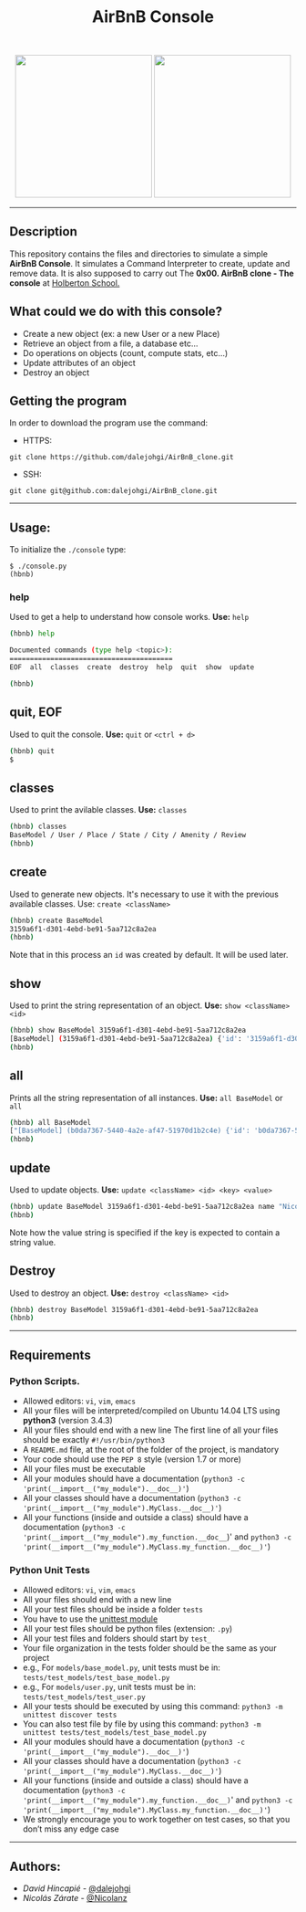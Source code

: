<h1 align = "center">AirBnB Console</h1><br>
<p align="center">
    <img width="240" height="250" src="https://press.airbnb.com/wp-content/uploads/sites/4/2017/01/airbnb_vertical_lockup_web.png?fit=2096,1048g">
    <img width="240" height="250" src="https://encrypted-tbn0.gstatic.com/images?q=tbn%3AANd9GcTgv04Mtf6e2FIKr-NZ6DT4bCukasPbhiPV0A&usqp=CAU">
</p>

------------


## Description

This repository contains the files and directories to simulate a simple **AirBnB Console**. It simulates a Command Interpreter to create, update and remove data.
It is also supposed to carry out The **0x00. AirBnB clone - The console** at [Holberton School.](https://www.holbertonschool.com "Holberton School.")

## What could we do with this console?

* Create a new object (ex: a new User or a new Place)
* Retrieve an object from a file, a database etc…
* Do operations on objects (count, compute stats, etc…)
* Update attributes of an object
* Destroy an object

## Getting the program

In order to download the program use the command:

- HTTPS:
```
git clone https://github.com/dalejohgi/AirBnB_clone.git
```

- SSH:
```
git clone git@github.com:dalejohgi/AirBnB_clone.git
```

------------

## Usage:

To initialize the `./console` type:
```
$ ./console.py 
(hbnb) 
```

### help
Used to get a help to understand how console works. **Use:** `help`
```bash
(hbnb) help

Documented commands (type help <topic>):
========================================
EOF  all  classes  create  destroy  help  quit  show  update

(hbnb)
```

## quit, EOF
Used to quit the console. **Use:** `quit` or `<ctrl + d>`
```bash
(hbnb) quit
$
```
## classes
Used to print the avilable classes. **Use:** `classes`
```bash
(hbnb) classes
BaseModel / User / Place / State / City / Amenity / Review
(hbnb)
```


## create
Used to generate new objects. It's necessary to use it with the previous available classes. Use: `create <className>`
```bash
(hbnb) create BaseModel
3159a6f1-d301-4ebd-be91-5aa712c8a2ea
(hbnb) 
```
Note that in this process an `id` was created by default. It will be used later.

## show
Used to print the string representation of an object. **Use:** `show <className> <id>`
```bash
(hbnb) show BaseModel 3159a6f1-d301-4ebd-be91-5aa712c8a2ea
[BaseModel] (3159a6f1-d301-4ebd-be91-5aa712c8a2ea) {'id': '3159a6f1-d301-4ebd-be91-5aa712c8a2ea', 'updated_at': datetime.datetime(2020, 7, 1, 16, 39, 10, 792620), 'created_at': datetime.datetime(2020, 7, 1, 16, 39, 10, 782799)}
(hbnb) 
```

## all
Prints all the string representation of all instances. **Use:** `all BaseModel` or `all`
```bash
(hbnb) all BaseModel
["[BaseModel] (b0da7367-5440-4a2e-af47-51970d1b2c4e) {'id': 'b0da7367-5440-4a2e-af47-51970d1b2c4e', 'updated_at': datetime.datetime(2020, 6, 30, 22, 43, 34, 252295), 'created_at': datetime.datetime(2020, 6, 30, 22, 43, 34, 251154)}", "[Place] (b523e341-cce4-4782-a0da-6ad44e47f502) {'id': 'b523e341-cce4-4782-a0da-6ad44e47f502', 'created_at': datetime.datetime(2020, 6, 30, 20, 15, 59, 323067), 'number_rooms': 15, 'updated_at': datetime.datetime(2020, 6, 30, 20, 15, 59, 325976)}", "[BaseModel] (3159a6f1-d301-4ebd-be91-5aa712c8a2ea) {'id': '3159a6f1-d301-4ebd-be91-5aa712c8a2ea', 'updated_at': datetime.datetime(2020, 7, 1, 16, 39, 10, 792620), 'created_at': datetime.datetime(2020, 7, 1, 16, 39, 10, 782799)}"]
(hbnb) 

```

## update
Used to update objects. **Use:** `update <className> <id> <key> <value>`
```bash
(hbnb) update BaseModel 3159a6f1-d301-4ebd-be91-5aa712c8a2ea name "Nicolas"
(hbnb) 
```
Note how the value string is specified if the key is expected to contain a string value.

## Destroy
Used to destroy an object. **Use:** `destroy <className> <id>`
```bash
(hbnb) destroy BaseModel 3159a6f1-d301-4ebd-be91-5aa712c8a2ea
(hbnb) 
```


------------

## Requirements

### Python Scripts.

- Allowed editors: `vi`, `vim`, `emacs`
- All your files will be interpreted/compiled on Ubuntu 14.04 LTS using **python3** (version 3.4.3)
- All your files should end with a new line
The first line of all your files should be exactly `#!/usr/bin/python3`
- A `README.md` file, at the root of the folder of the project, is mandatory
- Your code should use the `PEP 8` style (version 1.7 or more)
- All your files must be executable
- All your modules should have a documentation (`python3 -c 'print(__import__("my_module").__doc__)'`)
- All your classes should have a documentation (`python3 -c 'print(__import__("my_module").MyClass.__doc__)'`)
- All your functions (inside and outside a class) should have a documentation (`python3 -c 'print(__import__("my_module").my_function.__doc__`)' and `python3 -c 'print(__import__("my_module").MyClass.my_function.__doc__)'`)


### Python Unit Tests
- Allowed editors: `vi`, `vim`, `emacs`
- All your files should end with a new line
- All your test files should be inside a folder `tests`
- You have to use the [unittest module](https://docs.python.org/3.4/library/unittest.html#module-unittest "unittest module.")
- All your test files should be python files (extension: `.py`)
- All your test files and folders should start by `test_`
- Your file organization in the tests folder should be the same as your project
- e.g., For `models/base_model.py`, unit tests must be in: `tests/test_models/test_base_model.py`
- e.g., For `models/user.py`, unit tests must be in: `tests/test_models/test_user.py`
- All your tests should be executed by using this command: `python3 -m unittest discover tests`
- You can also test file by file by using this command: `python3 -m unittest tests/test_models/test_base_model.py`
- All your modules should have a documentation (`python3 -c 'print(__import__("my_module").__doc__)'`)
- All your classes should have a documentation (`python3 -c 'print(__import__("my_module").MyClass.__doc__)'`)
- All your functions (inside and outside a class) should have a documentation (`python3 -c 'print(__import__("my_module").my_function.__doc__)`' and `python3 -c 'print(__import__("my_module").MyClass.my_function.__doc__)'`)
- We strongly encourage you to work together on test cases, so that you don’t miss any edge case

------------

## Authors:

- *David Hincapié* - [@dalejohgi](https://github.com/dalejohgi)
- *Nicolás Zárate*  - [@Nicolanz](https://github.com/Nicolanz)


